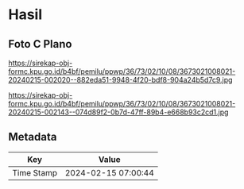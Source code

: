# Hasil

## Foto C Plano

https://sirekap-obj-formc.kpu.go.id/b4bf/pemilu/ppwp/36/73/02/10/08/3673021008021-20240215-002020--882eda51-9948-4f20-bdf8-904a24b5d7c9.jpg

https://sirekap-obj-formc.kpu.go.id/b4bf/pemilu/ppwp/36/73/02/10/08/3673021008021-20240215-002143--074d89f2-0b7d-47ff-89b4-e668b93c2cd1.jpg


## Metadata

| Key        | Value               |
| ---------- | ------------------- |
| Time Stamp | 2024-02-15 07:00:44 |



